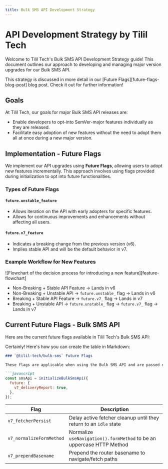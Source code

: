 ```yaml
---
title: Bulk SMS API Development Strategy
---
```


# API Development Strategy by Tilil Tech

Welcome to Tilil Tech's Bulk SMS API Development Strategy guide! This document outlines our approach to developing and managing major version upgrades for our Bulk SMS API.

<docs-info>This strategy is discussed in more detail in our [Future Flags][future-flags-blog-post] blog post. Check it out for further information!</docs-info>

## Goals

At Tilil Tech, our goals for major Bulk SMS API releases are:

- Enable developers to opt-into SemVer-major features individually as they are released.
- Facilitate easy adoption of new features without the need to adopt them all at once during a new major version.

## Implementation - Future Flags

We implement our API upgrades using **Future Flags**, allowing users to adopt new features incrementally. This approach involves using flags provided during initialization to opt into future functionalities.

### Types of Future Flags

#### `future.unstable_feature`

- Allows iteration on the API with early adopters for specific features.
- Allows for continuous improvements and enhancements without affecting all users.

#### `future.v7_feature`

- Indicates a breaking change from the previous version (v6).
- Implies stable API and will be the default behavior in v7.

### Example Workflow for New Features

![Flowchart of the decision process for introducing a new feature][feature-flowchart]

- Non-Breaking + Stable API Feature -> Lands in v6
- Non-Breaking + Unstable API -> `future.unstable_` flag -> Lands in v6
- Breaking + Stable API Feature -> `future.v7_` flag -> Lands in v7
- Breaking + Unstable API -> `future.unstable_` flag -> `future.v7_` flag -> Lands in v7

## Current Future Flags - Bulk SMS API

Here are the current future flags available in Tilil Tech's Bulk SMS API:

Certainly! Here's how you can create the table in Markdown:

```markdown
### `@tilil-tech/bulk-sms` Future Flags

These flags are applicable when using the Bulk SMS API and are passed during API initialization:

```javascript
const smsApi = initializeBulkSmsApi({
  future: {
    v7_deliveryReport: true,
  },
});
```
| Flag                     | Description                                                           |
| ------------------------ | --------------------------------------------------------------------- |
| `v7_fetcherPersist`      | Delay active fetcher cleanup until they return to an `idle` state     |
| `v7_normalizeFormMethod` | Normalize `useNavigation().formMethod` to be an uppercase HTTP Method |
| `v7_prependBasename`     | Prepend the router basename to navigate/fetch paths                   |
